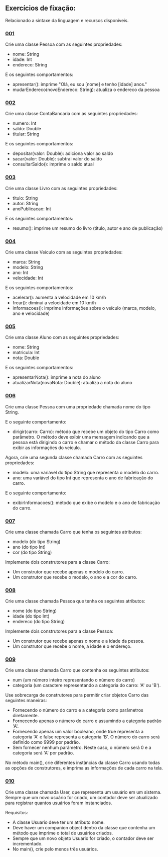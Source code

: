 ## Exercícios de fixação:
Relacionado a sintaxe da linguagem e recursos disponíveis.
### [001](001.kt)
Crie uma classe Pessoa com as seguintes propriedades:

- nome: String
- idade: Int
- endereco: String

E os seguintes comportamentos:

- apresentar(): imprime "Olá, eu sou [nome] e tenho [idade] anos."
- mudarEndereco(novoEndereco: String): atualiza o endereco da pessoa


### [002](002.kt)
Crie uma classe ContaBancaria com as seguintes propriedades:

- numero: Int
- saldo: Double
- titular: String

E os seguintes comportamentos:

- depositar(valor: Double): adiciona valor ao saldo
- sacar(valor: Double): subtrai valor do saldo
- consultarSaldo(): imprime o saldo atual


### [003](003.kt)
Crie uma classe Livro com as seguintes propriedades:

- titulo: String
- autor: String
- anoPublicacao: Int

E os seguintes comportamentos:

- resumo(): imprime um resumo do livro (titulo, autor e ano de publicação)


### [004](004.kt)
Crie uma classe Veiculo com as seguintes propriedades:

- marca: String
- modelo: String
- ano: Int
- velocidade: Int

E os seguintes comportamentos:

- acelerar(): aumenta a velocidade em 10 km/h
- frear(): diminui a velocidade em 10 km/h
- informacoes(): imprime informações sobre o veículo (marca, modelo, ano e velocidade)


### [005](005.kt)
Crie uma classe Aluno com as seguintes propriedades:

- nome: String
- matricula: Int
- nota: Double

E os seguintes comportamentos:

- apresentarNota(): imprime a nota do aluno
- atualizarNota(novaNota: Double): atualiza a nota do aluno


### [006](006.kt)
Crie uma classe Pessoa com uma propriedade chamada nome do tipo String.

E o seguinte comportamento:

- dirigir(carro: Carro): método que recebe um objeto do tipo Carro como parâmetro. O método deve exibir uma mensagem
  indicando que a pessoa está dirigindo o carro e chamar o método da classe Carro para exibir as informações do veículo.

Agora, crie uma segunda classe chamada Carro com as seguintes propriedades:

- modelo: uma variável do tipo String que representa o modelo do carro.
- ano: uma variável do tipo Int que representa o ano de fabricação do carro.

E o seguinte comportamento:

- exibirInformacoes(): método que exibe o modelo e o ano de fabricação do carro.


### [007](007.kt)
Crie uma classe chamada Carro que tenha os seguintes atributos:

- modelo (do tipo String)
- ano (do tipo Int)
- cor (do tipo String)

Implemente dois construtores para a classe Carro:

- Um construtor que recebe apenas o modelo do carro.
- Um construtor que recebe o modelo, o ano e a cor do carro.


### [008](008.kt)
Crie uma classe chamada Pessoa que tenha os seguintes atributos:

- nome (do tipo String)
- idade (do tipo Int)
- endereco (do tipo String)

Implemente dois construtores para a classe Pessoa:

- Um construtor que recebe apenas o nome e a idade da pessoa.
- Um construtor que recebe o nome, a idade e o endereço.


### [009](009.kt)
Crie uma classe chamada Carro que contenha os seguintes atributos:

- num (um número inteiro representando o número do carro)
- categoria (um caractere representando a categoria do carro: 'A' ou 'B').

Use sobrecarga de construtores para permitir criar objetos Carro das seguintes maneiras:

- Fornecendo o número do carro e a categoria como parâmetros diretamente.
- Fornecendo apenas o número do carro e assumindo a categoria padrão 'A'.
- Fornecendo apenas um valor booleano, onde true representa a categoria 'A' e false representa a categoria 'B'. O
  número do carro será definido como 9999 por padrão.
- Sem fornecer nenhum parâmetro. Neste caso, o número será 0 e a categoria será 'A' por padrão.

No método main(), crie diferentes instâncias da classe Carro usando todas as opções de construtores, e imprima as informações de cada carro na tela.


### [010](010.kt)
Crie uma classe chamada User, que representa um usuário em um sistema. Sempre que um novo usuário for criado, um contador deve ser atualizado para registrar quantos usuários foram instanciados.

Requisitos:

- A classe Usuario deve ter um atributo nome.
- Deve haver um companion object dentro da classe que contenha um método que imprime o total de
  usuários criados.
- Sempre que um novo objeto Usuario for criado, o contador deve ser incrementado.
- No main(), crie pelo menos três usuários.